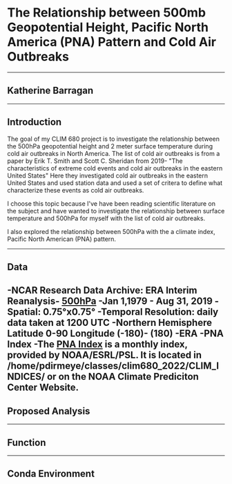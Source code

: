 # The Relationship between 500mb Geopotential Height, Pacific North America (PNA) Pattern and Cold Air Outbreaks
----
## Katherine Barragan
----
## Introduction
The goal of my CLIM 680 project is to investigate the relationship between the 500hPa geopotential height and 2 meter surface temperature during cold air outbreaks in North America.
The list of cold air outbreaks is from a paper by Erik T. Smith and Scott C. Sheridan from 2019- "The characteristics of extreme cold events and cold air outbreaks in the eastern United States"
Here they investigated cold air outbreaks in the eastern United States and used station data and used a set of critera to define what characterize these events as cold air outbreaks.

I choose this topic because I've have been reading scientific literature on the subject and have wanted to investigate the relationship between surface temperature and 500hPa for myself with the list of cold air outbreaks. 

I also explored the relationship between 500hPa with the a climate index, Pacific North American (PNA) pattern.

----
## Data
-NCAR Research Data Archive: ERA Interim Reanalysis- [500hPa](https://climatedataguide.ucar.edu/climate-data/era-interim)
  -Jan 1,1979 - Aug 31, 2019
  -Spatial: 0.75°x0.75°
  -Temporal Resolution: daily data taken at 1200 UTC 
  -Northern Hemisphere Latitude 0-90 Longitude (-180)- (180)
-ERA
-PNA Index
  -The [PNA Index](https://www.cpc.ncep.noaa.gov/products/precip/CWlink/pna/norm.pna.monthly.b5001.current.ascii.table) is a monthly index, provided by NOAA/ESRL/PSL. It is located in /home/pdirmeye/classes/clim680_2022/CLIM_INDICES/ or on the NOAA Climate Prediciton Center Website.
----
## Proposed Analysis
---
## Function
---
## Conda Environment
